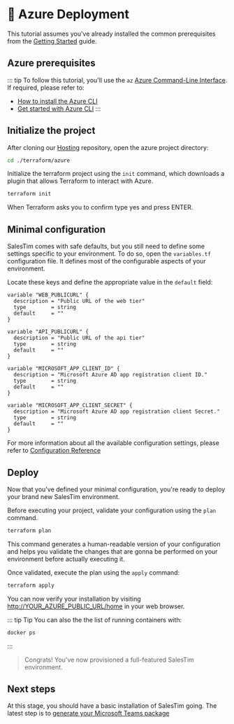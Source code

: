 # 🚀 Azure Deployment <Badge text="draft" type="error"/>

This tutorial assumes you've already installed the common prerequisites from the [Getting Started](./getting_started) guide.

## Azure prerequisites
::: tip
To follow this tutorial, you'll use the `az` [Azure Command-Line Interface](https://docs.microsoft.com/en-us/cli/azure/). If required, please refer to:
- [How to install the Azure CLI](https://docs.microsoft.com/en-us/cli/azure/install-azure-cli)
- [Get started with Azure CLI](https://docs.microsoft.com/en-us/cli/azure/get-started-with-azure-cli)
:::

## Initialize the project

After cloning our [Hosting](https://github.com/SalesTim/hosting) repository, open the azure project directory:
```bash
cd ./terraform/azure
```

Initialize the terraform project using the `init` command, which downloads a plugin that allows Terraform to interact with Azure.
```bash
terraform init
```
When Terraform asks you to confirm type yes and press ENTER.

## Minimal configuration
SalesTim comes with safe defaults, but you still need to define some settings specific to your environment. To do so, open the `variables.tf` configuration file. It defines most of the configurable aspects of your environment.

Locate these keys and define the appropriate value in the `default` field:
```hcl
variable "WEB_PUBLICURL" {
  description = "Public URL of the web tier"
  type        = string
  default     = ""
}

variable "API_PUBLICURL" {
  description = "Public URL of the api tier"
  type        = string
  default     = ""
}

variable "MICROSOFT_APP_CLIENT_ID" {
  description = "Microsoft Azure AD app registration client ID."
  type        = string
  default     = ""
}

variable "MICROSOFT_APP_CLIENT_SECRET" {
  description = "Microsoft Azure AD app registration client Secret."
  type        = string
  default     = ""
}
```

For more information about all the available configuration settings, please refer to [Configuration Reference](../references/configuration_reference)

## Deploy
Now that you've defined your minimal configuration, you're ready to deploy your brand new SalesTim environment.

Before executing your project, validate your configuration using the `plan` command.
```bash
terraform plan
```
This command generates a human-readable version of your configuration and helps you validate the changes that are gonna be performed on your environment before actually executing it.

Once validated, execute the plan using the `apply` command:
```bash
terraform apply
```

You can now verify your installation by visiting [http://YOUR_AZURE_PUBLIC_URL/home](http://YOUR_AZURE_PUBLIC_URL/home) in your web browser.

::: tip Tip
You can also the the list of running containers with:
```bash
docker ps
```
:::

> Congrats! You've now provisioned a full-featured SalesTim environment.

## Next steps
At this stage, you should have a basic installation of SalesTim going. The latest step is to [generate your Microsoft Teams package](./teams_package)
